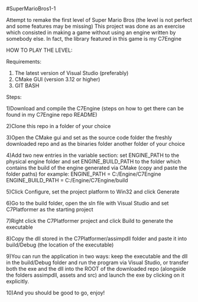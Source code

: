 #SuperMarioBros1-1

Attempt to remake the first level of Super Mario Bros (the level is not perfect and some features may be missing)
This project was done as an exercise which consisted in making a game without using an engine written by somebody else.
In fact, the library featured in this game is my C7Engine

HOW TO PLAY THE LEVEL:

Requirements:

1) The latest version of Visual Studio (preferably)
2) CMake GUI (version 3.12 or higher)
3) GIT BASH

Steps:



1)Download and compile the C7Engine (steps on how to get there can be found in my C7Engine repo README)



2)Clone this repo in a folder of your choice



3)Open the CMake gui and set as the source code folder the freshly downloaded repo and as the binaries folder
another folder of your choice



4)Add two new entries in the variable section: set ENGINE_PATH to the physical engine folder and set ENGINE_BUILD_PATH to
the folder which contains the build of the engine generated via CMake (copy and paste the folder paths)
for example:
ENGINE_PATH = C:/Engine/C7Engine
ENGINE_BUILD_PATH = C:/Engine/C7Engine/build



5)Click Configure, set the project platform to Win32 and click Generate



6)Go to the build folder, open the sln file with Visual Studio and set C7Platformer as the starting project



7)Right click the C7Platformer project and click Build to generate the executable



8)Copy the dll stored in the C7Platformer/assimpdll folder and paste it into build/Debug (the location of the executable)



9)You can run the application in two ways: keep the executable and the dll in the build/Debug folder and run the program via
Visual Studio, or transfer both the exe and the dll into the ROOT of the downloaded repo (alongside the folders assimpdll, 
assets and src) and launch the exe by clicking on it explicitly.



10)And you should be good to go, enjoy!
